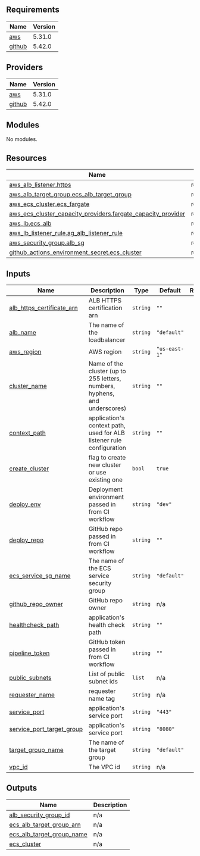<!-- BEGIN_TF_DOCS -->
## Requirements

| Name | Version |
|------|---------|
| <a name="requirement_aws"></a> [aws](#requirement\_aws) | 5.31.0 |
| <a name="requirement_github"></a> [github](#requirement\_github) | 5.42.0 |

## Providers

| Name | Version |
|------|---------|
| <a name="provider_aws"></a> [aws](#provider\_aws) | 5.31.0 |
| <a name="provider_github"></a> [github](#provider\_github) | 5.42.0 |

## Modules

No modules.

## Resources

| Name | Type |
|------|------|
| [aws_alb_listener.https](https://registry.terraform.io/providers/hashicorp/aws/5.31.0/docs/resources/alb_listener) | resource |
| [aws_alb_target_group.ecs_alb_target_group](https://registry.terraform.io/providers/hashicorp/aws/5.31.0/docs/resources/alb_target_group) | resource |
| [aws_ecs_cluster.ecs_fargate](https://registry.terraform.io/providers/hashicorp/aws/5.31.0/docs/resources/ecs_cluster) | resource |
| [aws_ecs_cluster_capacity_providers.fargate_capacity_provider](https://registry.terraform.io/providers/hashicorp/aws/5.31.0/docs/resources/ecs_cluster_capacity_providers) | resource |
| [aws_lb.ecs_alb](https://registry.terraform.io/providers/hashicorp/aws/5.31.0/docs/resources/lb) | resource |
| [aws_lb_listener_rule.ag_alb_listener_rule](https://registry.terraform.io/providers/hashicorp/aws/5.31.0/docs/resources/lb_listener_rule) | resource |
| [aws_security_group.alb_sg](https://registry.terraform.io/providers/hashicorp/aws/5.31.0/docs/resources/security_group) | resource |
| [github_actions_environment_secret.ecs_cluster](https://registry.terraform.io/providers/integrations/github/5.42.0/docs/resources/actions_environment_secret) | resource |

## Inputs

| Name | Description | Type | Default | Required |
|------|-------------|------|---------|:--------:|
| <a name="input_alb_https_certificate_arn"></a> [alb\_https\_certificate\_arn](#input\_alb\_https\_certificate\_arn) | ALB HTTPS certification arn | `string` | `""` | no |
| <a name="input_alb_name"></a> [alb\_name](#input\_alb\_name) | The name of the loadbalancer | `string` | `"default"` | no |
| <a name="input_aws_region"></a> [aws\_region](#input\_aws\_region) | AWS region | `string` | `"us-east-1"` | no |
| <a name="input_cluster_name"></a> [cluster\_name](#input\_cluster\_name) | Name of the cluster (up to 255 letters, numbers, hyphens, and underscores) | `string` | `""` | no |
| <a name="input_context_path"></a> [context\_path](#input\_context\_path) | application's context path, used for ALB listener rule configuration | `string` | `""` | no |
| <a name="input_create_cluster"></a> [create\_cluster](#input\_create\_cluster) | flag to create new cluster or use existing one | `bool` | `true` | no |
| <a name="input_deploy_env"></a> [deploy\_env](#input\_deploy\_env) | Deployment environment passed in from CI workflow | `string` | `"dev"` | no |
| <a name="input_deploy_repo"></a> [deploy\_repo](#input\_deploy\_repo) | GitHub repo passed in from CI workflow | `string` | `""` | no |
| <a name="input_ecs_service_sg_name"></a> [ecs\_service\_sg\_name](#input\_ecs\_service\_sg\_name) | The name of the ECS service security group | `string` | `"default"` | no |
| <a name="input_github_repo_owner"></a> [github\_repo\_owner](#input\_github\_repo\_owner) | GitHub repo owner | `string` | n/a | yes |
| <a name="input_healthcheck_path"></a> [healthcheck\_path](#input\_healthcheck\_path) | application's health check path | `string` | `""` | no |
| <a name="input_pipeline_token"></a> [pipeline\_token](#input\_pipeline\_token) | GitHub token passed in from CI workflow | `string` | `""` | no |
| <a name="input_public_subnets"></a> [public\_subnets](#input\_public\_subnets) | List of public subnet ids | `list` | n/a | yes |
| <a name="input_requester_name"></a> [requester\_name](#input\_requester\_name) | requester name tag | `string` | n/a | yes |
| <a name="input_service_port"></a> [service\_port](#input\_service\_port) | application's service port | `string` | `"443"` | no |
| <a name="input_service_port_target_group"></a> [service\_port\_target\_group](#input\_service\_port\_target\_group) | application's service port | `string` | `"8080"` | no |
| <a name="input_target_group_name"></a> [target\_group\_name](#input\_target\_group\_name) | The name of the target group | `string` | `"default"` | no |
| <a name="input_vpc_id"></a> [vpc\_id](#input\_vpc\_id) | The VPC id | `string` | n/a | yes |

## Outputs

| Name | Description |
|------|-------------|
| <a name="output_alb_security_group_id"></a> [alb\_security\_group\_id](#output\_alb\_security\_group\_id) | n/a |
| <a name="output_ecs_alb_target_group_arn"></a> [ecs\_alb\_target\_group\_arn](#output\_ecs\_alb\_target\_group\_arn) | n/a |
| <a name="output_ecs_alb_target_group_name"></a> [ecs\_alb\_target\_group\_name](#output\_ecs\_alb\_target\_group\_name) | n/a |
| <a name="output_ecs_cluster"></a> [ecs\_cluster](#output\_ecs\_cluster) | n/a |
<!-- END_TF_DOCS -->